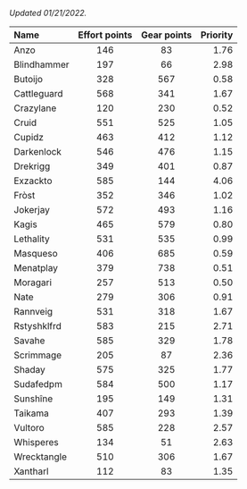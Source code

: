 
_Updated 01/21/2022._

| Name | Effort points | Gear points | Priority |
|:-----|:-------------:|:-----------:|---------:|
|Anzo|146|83|1.76|
|Blindhammer|197|66|2.98|
|Butoijo|328|567|0.58|
|Cattleguard|568|341|1.67|
|Crazylane|120|230|0.52|
|Cruid|551|525|1.05|
|Cupidz|463|412|1.12|
|Darkenlock|546|476|1.15|
|Drekrigg|349|401|0.87|
|Exzackto|585|144|4.06|
|Fròst|352|346|1.02|
|Jokerjay|572|493|1.16|
|Kagis|465|579|0.80|
|Lethality|531|535|0.99|
|Masqueso|406|685|0.59|
|Menatplay|379|738|0.51|
|Moragari|257|513|0.50|
|Nate|279|306|0.91|
|Rannveig|531|318|1.67|
|Rstyshklfrd|583|215|2.71|
|Savahe|585|329|1.78|
|Scrimmage|205|87|2.36|
|Shaday|575|325|1.77|
|Sudafedpm|584|500|1.17|
|Sunshîne|195|149|1.31|
|Taikama|407|293|1.39|
|Vultoro|585|228|2.57|
|Whisperes|134|51|2.63|
|Wrecktangle|510|306|1.67|
|Xantharl|112|83|1.35|